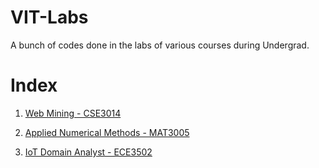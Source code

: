 # VIT-Labs
A bunch of codes done in the labs of various courses during Undergrad.


# Index


1. [Web Mining - CSE3014](./Web_Mining_CSE3024)


2. [Applied Numerical Methods - MAT3005](./Applied_Numerical_Methods_MAT_3005)


3. [IoT Domain Analyst - ECE3502](./IoT_Domain_Analyst_ECE_3502)
